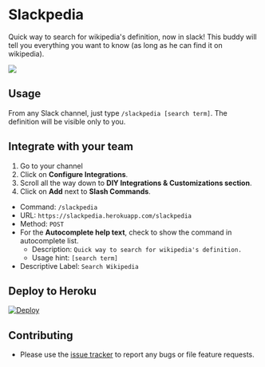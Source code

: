 # Slackpedia

Quick way to search for wikipedia's definition, now in slack! This buddy will tell you everything you want to know (as long as he can find it on wikipedia).


![](http://i.imgur.com/ozDu2je.gif)


## Usage

From any Slack channel, just type `/slackpedia [search term]`. The definition will be visible only to you.

## Integrate with your team

1. Go to your channel
2. Click on **Configure Integrations**.
3. Scroll all the way down to **DIY Integrations & Customizations section**.
4. Click on **Add** next to **Slash Commands**.
  - Command: `/slackpedia`
  - URL: `https://slackpedia.herokuapp.com/slackpedia`
  - Method: `POST`
  - For the **Autocomplete help text**, check to show the command in autocomplete list.
    - Description: `Quick way to search for wikipedia's definition.`
    - Usage hint: `[search term]`
  - Descriptive Label: `Search Wikipedia`

## Deploy to Heroku

[![Deploy](https://www.herokucdn.com/deploy/button.png)](https://heroku.com/deploy)

## Contributing

- Please use the [issue tracker](https://github.com/oskarcieslik/Slackpedia/issues) to report any bugs or file feature requests.
